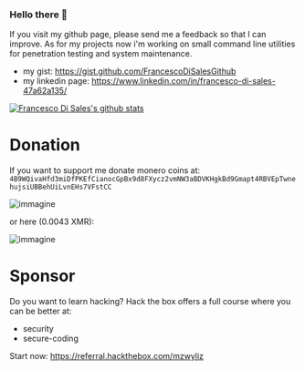 ### Hello there 👋




If you visit my github page, please send me a feedback so that I can improve.
As for my projects now i'm working on small command line utilities for penetration testing and system maintenance.

* my gist: https://gist.github.com/FrancescoDiSalesGithub
* my linkedin page: https://www.linkedin.com/in/francesco-di-sales-47a62a135/

[![Francesco Di Sales's github stats](https://github-readme-stats.vercel.app/api?username=FrancescoDiSalesGithub)](https://github.com/anuraghazra/github-readme-stats)

# Donation

If you want to support me donate monero coins at:
`4B9WQivaHfd3miDfPKEfCianocGpBx9d8FXycz2vmNW3aBDVKHgkBd9Gmapt4RBVEpTwnehujsiUBBehUiLvnEHs7VFstCC`

![immagine](https://user-images.githubusercontent.com/17337009/171695268-3996f8b8-ca26-4771-8e32-0f75f941a70c.png)


or here (0.0043 XMR):

![immagine](https://user-images.githubusercontent.com/17337009/171695566-420c3948-3fe2-4448-9ba1-472c6a4aaee5.png)




# Sponsor

Do you want to learn hacking? Hack the box offers a full course where you can be better at:

* security
* secure-coding

Start now: https://referral.hackthebox.com/mzwyliz 
